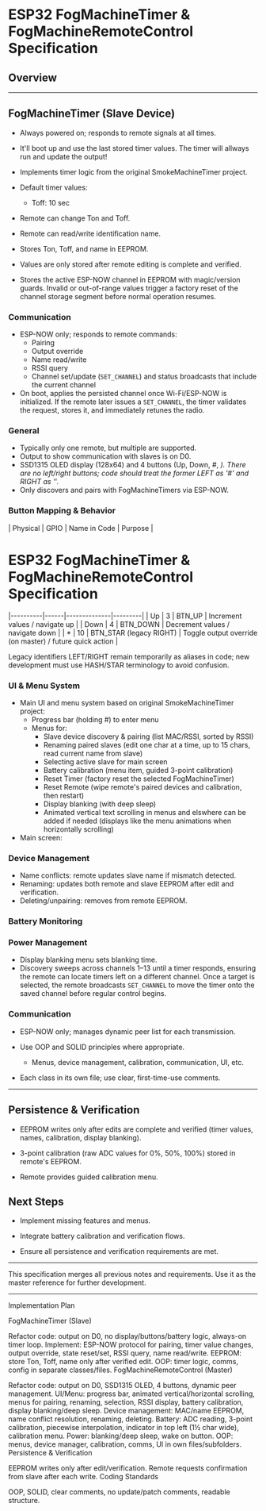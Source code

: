 # ESP32 FogMachineTimer & FogMachineRemoteControl Specification

## Overview

---

## FogMachineTimer (Slave Device)
- Always powered on; responds to remote signals at all times.
- It'll boot up and use the last stored timer values. The timer will allways run and update the output!
- Implements timer logic from the original SmokeMachineTimer project.
- Default timer values:
  - Toff: 10 sec
- Remote can change Ton and Toff.
- Remote can read/write identification name.

- Stores Ton, Toff, and name in EEPROM.
- Values are only stored after remote editing is complete and verified.
- Stores the active ESP-NOW channel in EEPROM with magic/version guards. Invalid or out-of-range values trigger a factory reset of the channel storage segment before normal operation resumes.

### Communication
- ESP-NOW only; responds to remote commands:
  - Pairing
  - Output override
  - Name read/write
  - RSSI query
  - Channel set/update (`SET_CHANNEL`) and status broadcasts that include the current channel
- On boot, applies the persisted channel once Wi-Fi/ESP-NOW is initialized. If the remote later issues a `SET_CHANNEL`, the timer validates the request, stores it, and immediately retunes the radio.

### General
- Typically only one remote, but multiple are supported.
- Output to show communication with slaves is on D0.
- SSD1315 OLED display (128x64) and 4 buttons (Up, Down, #, *). There are no left/right buttons; code should treat the former LEFT as '#' and RIGHT as '*'.
- Only discovers and pairs with FogMachineTimers via ESP-NOW.

### Button Mapping & Behavior
| Physical | GPIO | Name in Code | Purpose |

# ESP32 FogMachineTimer & FogMachineRemoteControl Specification

|----------|------|--------------|---------|
| Up       | 3    | BTN_UP       | Increment values / navigate up |
| Down     | 4    | BTN_DOWN     | Decrement values / navigate down |
| *        | 10   | BTN_STAR (legacy RIGHT) | Toggle output override (on master) / future quick action |

Legacy identifiers LEFT/RIGHT remain temporarily as aliases in code; new development must use HASH/STAR terminology to avoid confusion.

### UI & Menu System
- Main UI and menu system based on original SmokeMachineTimer project:
  - Progress bar (holding #) to enter menu
  - Menus for:
    - Slave device discovery & pairing (list MAC/RSSI, sorted by RSSI)
    - Renaming paired slaves (edit one char at a time, up to 15 chars, read current name from slave)
    - Selecting active slave for main screen
    - Battery calibration (menu item, guided 3-point calibration)
    - Reset Timer (factory reset the selected FogMachineTimer)
    - Reset Remote (wipe remote's paired devices and calibration, then restart)
    - Display blanking (with deep sleep)
    - Animated vertical text scrolling in menus and elswhere can be added if needed (displays like the menu animations when horizontally scrolling)
- Main screen:

### Device Management
- Name conflicts: remote updates slave name if mismatch detected.
- Renaming: updates both remote and slave EEPROM after edit and verification.
- Deleting/unpairing: removes from remote EEPROM.


### Battery Monitoring
### Power Management
- Display blanking menu sets blanking time.
- Discovery sweeps across channels 1–13 until a timer responds, ensuring the remote can locate timers left on a different channel. Once a target is selected, the remote broadcasts `SET_CHANNEL` to move the timer onto the saved channel before regular control begins.
### Communication
- ESP-NOW only; manages dynamic peer list for each transmission.

- Use OOP and SOLID principles where appropriate.
  - Menus, device management, calibration, communication, UI, etc.
- Each class in its own file; use clear, first-time-use comments.
---
## Persistence & Verification
- EEPROM writes only after edits are complete and verified (timer values, names, calibration, display blanking).

- 3-point calibration (raw ADC values for 0%, 50%, 100%) stored in remote's EEPROM.
- Remote provides guided calibration menu.
## Next Steps
- Implement missing features and menus.

- Integrate battery calibration and verification flows.
- Ensure all persistence and verification requirements are met.

---

This specification merges all previous notes and requirements. Use it as the master reference for further development.


---

Implementation Plan

FogMachineTimer (Slave)

Refactor code: output on D0, no display/buttons/battery logic, always-on timer loop.
Implement: ESP-NOW protocol for pairing, timer value changes, output override, state reset/set, RSSI query, name read/write.
EEPROM: store Ton, Toff, name only after verified edit.
OOP: timer logic, comms, config in separate classes/files.
FogMachineRemoteControl (Master)

Refactor code: output on D0, SSD1315 OLED, 4 buttons, dynamic peer management.
UI/Menu: progress bar, animated vertical/horizontal scrolling, menus for pairing, renaming, selection, RSSI display, battery calibration, display blanking/deep sleep.
Device management: MAC/name EEPROM, name conflict resolution, renaming, deleting.
Battery: ADC reading, 3-point calibration, piecewise interpolation, indicator in top left (1½ char wide), calibration menu.
Power: blanking/deep sleep, wake on button.
OOP: menus, device manager, calibration, comms, UI in own files/subfolders.
Persistence & Verification

EEPROM writes only after edit/verification.
Remote requests confirmation from slave after each write.
Coding Standards

OOP, SOLID, clear comments, no update/patch comments, readable structure.
